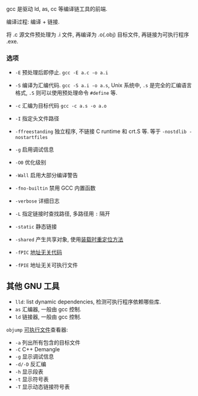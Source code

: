 gcc 是驱动 ld, as, cc 等编译链工具的前端. 

编译过程: 编译 + 链接. 

将 .c 源文件预处理为 .i 文件, 再编译为 .o(.obj) 目标文件, 再链接为可执行程序 .exe.

### 选项

- `-E` 预处理后即停止. `gcc -E a.c -o a.i`
- `-S` 编译为汇编代码. `gcc -S a.i -o a.s`, Unix 系统中, `.s` 是完全的汇编语言格式, `.S` 则可以使用预处理命令 `#define` 等.
- `-c` 汇编为目标代码 `gcc -c a.s -o a.o`

- `-I` 指定头文件路径
- `-ffreestanding` 独立程序, 不链接 C runtime 和 crt.S 等. 等于 `-nostdlib -nostartfiles`
- `-g` 启用调试信息
- `-O0` 优化级别
- `-Wall` 启用大部分编译警告
- `-fno-builtin` 禁用 GCC 内置函数 
- `-verbose` 详细日志

- `-L` 指定链接时查找路径, 多路径用 `:` 隔开
- `-static` 静态链接

- `-shared` 产生共享对象, 使用[装载时重定位方法](../Linking/动态链接.md)
- `-fPIC` [地址无关代码](../Linking/动态链接.md)
- `-fPIE` 地址无关可执行文件

## 其他 GNU 工具

- `lld`: list dynamic dependencies, 检测可执行程序依赖哪些库.
- `as` 汇编器, 一般由 gcc 控制.
- `ld` 链接器, 一般由 gcc 控制.

`objump` [可执行文件](../Linking/Unix-ELF.md)查看器:
- `-a` 列出所有包含的目标文件
- `-C` C++ Demangle 
- `-g` 显示调试信息 
- `-d/-D` 反汇编
- `-h` 显示段表
- `-t` 显示符号表
- `-T` 显示动态链接符号表

